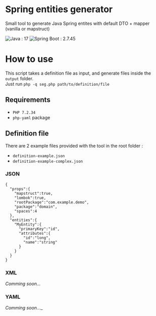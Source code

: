

# Spring entities generator
Small tool to generate Java Spring entites with default DTO + mapper (vanilla or mapstruct)

<p>
<img alt="Java : 17" src="https://img.shields.io/badge/Java-17-green.svg" /> <img alt="Spring Boot : 2.7.45" src="https://img.shields.io/badge/Spring%20Boot-2.7.5-green.svg" />
</p>

# How to use

This script takes a definition file as input, and generate files inside the `output` folder.<br />
Just run `php -q seg.php path/to/definition/file`

## Requirements
- `PHP 7.2.34`
- `php-yaml` package

## Definition file

There are 2 example files provided with the tool in the root folder :
- `definition-example.json`
- `definition-example-complex.json`

### JSON
```
{
  "props":{
    "mapstruct":true,
    "lombok":true,
    "rootPackage":"com.example.demo",
    "package":"domain",
    "spaces":4
  },
  "entities":{
    "MyEntity":{
      "primaryKey":"id",
      "attributes":{
        "id":"long",
        "name":"string"
      }
    }
  }
}
```

### XML

_Comming soon..._

### YAML

_Comming soon_..._
